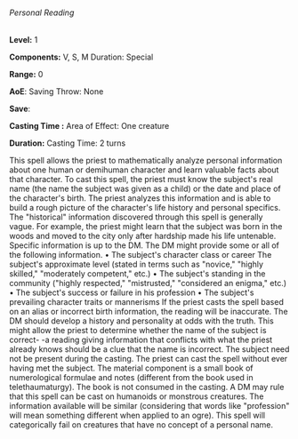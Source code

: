 ###### Personal Reading

**Level:** 1

**Components:** V, S, M Duration: Special

**Range:** 0

**AoE**: Saving Throw: None

**Save**:

**Casting Time :** Area of Effect: One creature

**Duration:** Casting Time: 2 turns

This spell allows the priest to mathematically analyze personal information about one human or demihuman character and learn valuable facts about that character. To cast this spell, the priest must know the subject's real name (the name the subject was given as a child) or the date and place of the character's birth. The priest analyzes this information and is able to build a rough picture of the character's life history and personal specifics. The "historical" information discovered through this spell is generally vague. For example, the priest might learn that the subject was born in the woods and moved to the city only after hardship made his life untenable. Specific information is up to the DM. The DM might provide some or all of the following information. • The subject's character class or career The subject's approximate level (stated in terms such as "novice," "highly skilled," "moderately competent," etc.) • The subject's standing in the community ("highly respected," "mistrusted," "considered an enigma," etc.) • The subject's success or failure in his profession • The subject's prevailing character traits or mannerisms If the priest casts the spell based on an alias or incorrect birth information, the reading will be inaccurate. The DM should develop a history and personality at odds with the truth. This might allow the priest to determine whether the name of the subject is correct- -a reading giving information that conflicts with what the priest already knows should be a clue that the name is incorrect. The subject need not be present during the casting. The priest can cast the spell without ever having met the subject. The material component is a small book of numerological formulae and notes (different from the book used in telethaumaturgy). The book is not consumed in the casting. A DM may rule that this spell can be cast on humanoids or monstrous creatures. The information available will be similar (considering that words like "profession" will mean something different when applied to an ogre). This spell will categorically fail on creatures that have no concept of a personal name.